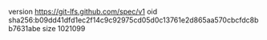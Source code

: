 version https://git-lfs.github.com/spec/v1
oid sha256:b09dd41dfd1ec2f14c9c92975cd05d0c13761e2d865aa570cbcfdc8bb7631abe
size 1021099
